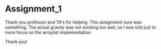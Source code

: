# Assignment_1

Thank you professor and TA's for helping. This assignment sure was something.
The actual gravity was not working too well, so I was told just to more focus on the arraylist implementation.

Thank you!
